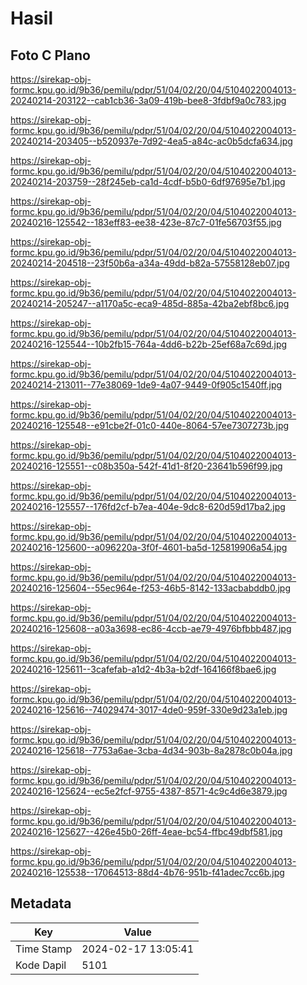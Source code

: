 # Hasil

## Foto C Plano

https://sirekap-obj-formc.kpu.go.id/9b36/pemilu/pdpr/51/04/02/20/04/5104022004013-20240214-203122--cab1cb36-3a09-419b-bee8-3fdbf9a0c783.jpg

https://sirekap-obj-formc.kpu.go.id/9b36/pemilu/pdpr/51/04/02/20/04/5104022004013-20240214-203405--b520937e-7d92-4ea5-a84c-ac0b5dcfa634.jpg

https://sirekap-obj-formc.kpu.go.id/9b36/pemilu/pdpr/51/04/02/20/04/5104022004013-20240214-203759--28f245eb-ca1d-4cdf-b5b0-6df97695e7b1.jpg

https://sirekap-obj-formc.kpu.go.id/9b36/pemilu/pdpr/51/04/02/20/04/5104022004013-20240216-125542--183eff83-ee38-423e-87c7-01fe56703f55.jpg

https://sirekap-obj-formc.kpu.go.id/9b36/pemilu/pdpr/51/04/02/20/04/5104022004013-20240214-204518--23f50b6a-a34a-49dd-b82a-57558128eb07.jpg

https://sirekap-obj-formc.kpu.go.id/9b36/pemilu/pdpr/51/04/02/20/04/5104022004013-20240214-205247--a1170a5c-eca9-485d-885a-42ba2ebf8bc6.jpg

https://sirekap-obj-formc.kpu.go.id/9b36/pemilu/pdpr/51/04/02/20/04/5104022004013-20240216-125544--10b2fb15-764a-4dd6-b22b-25ef68a7c69d.jpg

https://sirekap-obj-formc.kpu.go.id/9b36/pemilu/pdpr/51/04/02/20/04/5104022004013-20240214-213011--77e38069-1de9-4a07-9449-0f905c1540ff.jpg

https://sirekap-obj-formc.kpu.go.id/9b36/pemilu/pdpr/51/04/02/20/04/5104022004013-20240216-125548--e91cbe2f-01c0-440e-8064-57ee7307273b.jpg

https://sirekap-obj-formc.kpu.go.id/9b36/pemilu/pdpr/51/04/02/20/04/5104022004013-20240216-125551--c08b350a-542f-41d1-8f20-23641b596f99.jpg

https://sirekap-obj-formc.kpu.go.id/9b36/pemilu/pdpr/51/04/02/20/04/5104022004013-20240216-125557--176fd2cf-b7ea-404e-9dc8-620d59d17ba2.jpg

https://sirekap-obj-formc.kpu.go.id/9b36/pemilu/pdpr/51/04/02/20/04/5104022004013-20240216-125600--a096220a-3f0f-4601-ba5d-125819906a54.jpg

https://sirekap-obj-formc.kpu.go.id/9b36/pemilu/pdpr/51/04/02/20/04/5104022004013-20240216-125604--55ec964e-f253-46b5-8142-133acbabddb0.jpg

https://sirekap-obj-formc.kpu.go.id/9b36/pemilu/pdpr/51/04/02/20/04/5104022004013-20240216-125608--a03a3698-ec86-4ccb-ae79-4976bfbbb487.jpg

https://sirekap-obj-formc.kpu.go.id/9b36/pemilu/pdpr/51/04/02/20/04/5104022004013-20240216-125611--3cafefab-a1d2-4b3a-b2df-164166f8bae6.jpg

https://sirekap-obj-formc.kpu.go.id/9b36/pemilu/pdpr/51/04/02/20/04/5104022004013-20240216-125616--74029474-3017-4de0-959f-330e9d23a1eb.jpg

https://sirekap-obj-formc.kpu.go.id/9b36/pemilu/pdpr/51/04/02/20/04/5104022004013-20240216-125618--7753a6ae-3cba-4d34-903b-8a2878c0b04a.jpg

https://sirekap-obj-formc.kpu.go.id/9b36/pemilu/pdpr/51/04/02/20/04/5104022004013-20240216-125624--ec5e2fcf-9755-4387-8571-4c9c4d6e3879.jpg

https://sirekap-obj-formc.kpu.go.id/9b36/pemilu/pdpr/51/04/02/20/04/5104022004013-20240216-125627--426e45b0-26ff-4eae-bc54-ffbc49dbf581.jpg

https://sirekap-obj-formc.kpu.go.id/9b36/pemilu/pdpr/51/04/02/20/04/5104022004013-20240216-125538--17064513-88d4-4b76-951b-f41adec7cc6b.jpg


## Metadata

| Key        | Value               |
| ---------- | ------------------- |
| Time Stamp | 2024-02-17 13:05:41 |
| Kode Dapil | 5101                |



